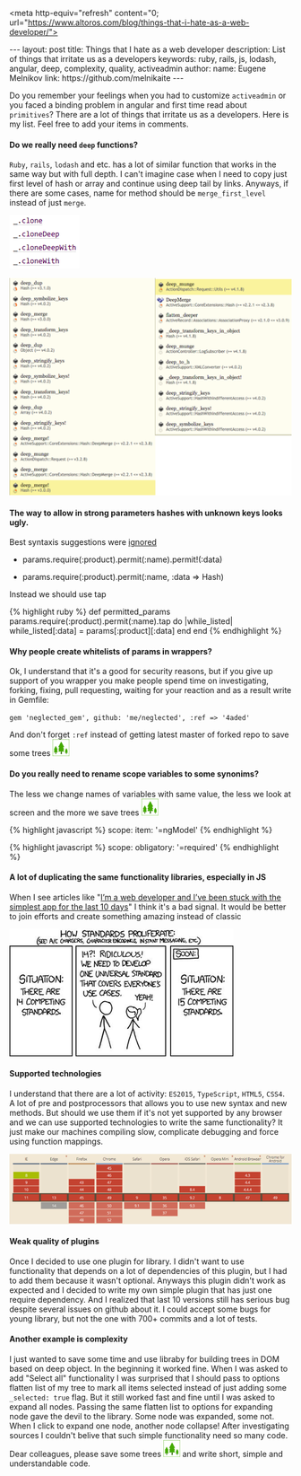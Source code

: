 <meta http-equiv="refresh" content="0; url="https://www.altoros.com/blog/things-that-i-hate-as-a-web-developer/">
<link rel="canonical" href="https://www.altoros.com/blog/things-that-i-hate-as-a-web-developer/" />
---
layout: post
title: Things that I hate as a web developer
description: List of things that irritate us as a developers
keywords: ruby, rails, js, lodash, angular, deep, complexity, quality, activeadmin
author:
  name: Eugene Melnikov
  link: https://github.com/melnikaite
---

Do you remember your feelings when you had to customize `activeadmin` or you faced a binding problem in angular and first time read about `primitives`? There are a lot of things that irritate us as a developers. Here is my list. Feel free to add your items in comments.

<!-- full start -->

#### Do we really need `deep` functions?

`Ruby`, `rails`, `lodash` and etc. has a lot of similar function that works in the same way but with full depth. I can't imagine case when I need to copy just first level of hash or array and continue using deep tail by links. Anyways, if there are some cases, name for method should be `merge_first_level` instead of just `merge`.

![lodash][lodash]

![deep1][deep]

#### The way to allow in strong parameters hashes with unknown keys looks ugly.

Best syntaxis suggestions were [ignored][strong_parameters]

- params.require(:product).permit(:name).permit!(:data)

- params.require(:product).permit(:name, :data => Hash)

Instead we should use tap

{% highlight ruby %}
def permitted_params
  params.require(:product).permit(:name).tap do |while_listed|
    while_listed[:data] = params[:product][:data]
  end
end
{% endhighlight %}

#### Why people create whitelists of params in wrappers?

Ok, I understand that it's a good for security reasons, but if you give up support of you wrapper you make people spend time on investigating, forking, fixing, pull requesting, waiting for your reaction and as a result write in Gemfile:

`gem 'neglected_gem', github: 'me/neglected', :ref => '4aded'`

And don't forget `:ref` instead of getting latest master of forked repo to save some trees ![trees][trees]

#### Do you really need to rename scope variables to some synonims?

The less we change names of variables with same value, the less we look at screen and the more we save trees ![trees][trees]

{% highlight javascript %}
scope:
  item: '=ngModel'
{% endhighlight %}

{% highlight javascript %}
scope:
  obligatory: '=required'
{% endhighlight %}

#### A lot of duplicating the same functionality libraries, especially in JS

When I see articles like "[I’m a web developer and I’ve been stuck with the simplest app for the last 10 days][stuck]" I think it's a bad signal. It would be better to join efforts and create something amazing instead of classic

![standards][standards]

#### Supported technologies

I understand that there are a lot of activity: `ES2015`, `TypeScript`, `HTML5`, `CSS4`. A lot of pre and postprocessors that allows you to use new syntax and new methods. But should we use them if it's not yet supported by any browser and we can use supported technologies to write the same functionality? It just make our machines compiling slow, complicate debugging and force using function mappings.

![caniuse][caniuse]

#### Weak quality of plugins

Once I decided to use one plugin for library. I didn't want to use functionality that depends on a lot of dependencies of this plugin, but I had to add them because it wasn't optional. Anyways this plugin didn't work as expected and I decided to write my own simple plugin that has just one require dependency. And I realized that last 10 versions still has serious bug despite several issues on github about it. I could accept some bugs for young library, but not the one with 700+ commits and a lot of tests.

#### Another example is complexity

I just wanted to save some time and use libraby for building trees in DOM based on deep object. In the beginning it worked fine. When I was asked to add "Select all" functionality I was surprised that I should pass to options flatten list of my tree to mark all items selected instead of just adding some `_selected: true` flag. But it still worked fast and fine until I was asked to expand all nodes. Passing the same flatten list to options for expanding node gave the devil to the library. Some node was expanded, some not. When I click to expand one node, another node collapse! After investigating sources I couldn't belive that such simple functionality need so many code.
Dear colleagues, please save some trees ![trees][trees] and write short, simple and understandable code.

<!-- full end -->

[caniuse]: /images/posts/2016-03-22-things-that-i-hate-as-a-web-developer/caniuse.png
[deep]: /images/posts/2016-03-22-things-that-i-hate-as-a-web-developer/deep.png
[lodash]: /images/posts/2016-03-22-things-that-i-hate-as-a-web-developer/lodash.png
[standards]: /images/posts/2016-03-22-things-that-i-hate-as-a-web-developer/standards.png
[trees]: /images/posts/2016-03-22-things-that-i-hate-as-a-web-developer/trees.png

[strong_parameters]: https://github.com/rails/rails/issues/9454
[stuck]: https://medium.com/@pistacchio/i-m-a-web-developer-and-i-ve-been-stuck-with-the-simplest-app-for-the-last-10-days-fb5c50917df
